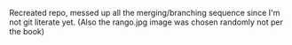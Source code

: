 Recreated repo, messed up all the merging/branching sequence since I'm not git literate yet. (Also the rango.jpg image was chosen randomly not per the book)
